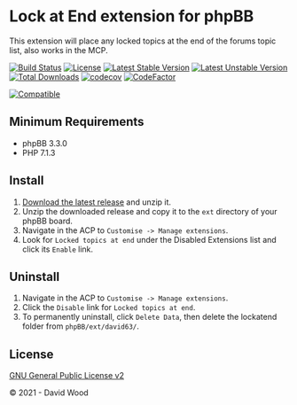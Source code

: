 # Lock at End extension for phpBB

This extension will place any locked topics at the end of the forums topic list, also works in the MCP.

[![Build Status](https://github.com/david63/lockatend/workflows/Tests/badge.svg)](https://github.com/phpbb-extensions/david63/lockatend)
[![License](https://poser.pugx.org/david63/lockatend/license)](https://packagist.org/packages/david63/lockatend)
[![Latest Stable Version](https://poser.pugx.org/david63/lockatend/v/stable)](https://packagist.org/packages/david63/lockatend)
[![Latest Unstable Version](https://poser.pugx.org/david63/lockatend/v/unstable)](https://packagist.org/packages/david63/lockatend)
[![Total Downloads](https://poser.pugx.org/david63/lockatend/downloads)](https://packagist.org/packages/david63/lockatend)
[![codecov](https://codecov.io/gh/david63/lockatend/branch/master/graph/badge.svg?token=D2500PgRex)](https://codecov.io/gh/david63/lockatend)
[![CodeFactor](https://www.codefactor.io/repository/github/david63/lockatend/badge)](https://www.codefactor.io/repository/github/david63/lockatend)


[![Compatible](https://img.shields.io/badge/compatible-phpBB:3.3.x-blue.svg)](https://shields.io/)

## Minimum Requirements
* phpBB 3.3.0
* PHP 7.1.3

## Install
1. [Download the latest release](https://github.com/david63/lockatend/archive/3.2.zip) and unzip it.
2. Unzip the downloaded release and copy it to the `ext` directory of your phpBB board.
3. Navigate in the ACP to `Customise -> Manage extensions`.
4. Look for `Locked topics at end` under the Disabled Extensions list and click its `Enable` link.

## Uninstall
1. Navigate in the ACP to `Customise -> Manage extensions`.
2. Click the `Disable` link for `Locked topics at end`.
3. To permanently uninstall, click `Delete Data`, then delete the lockatend folder from `phpBB/ext/david63/`.

## License
[GNU General Public License v2](http://opensource.org/licenses/GPL-2.0)

© 2021 - David Wood